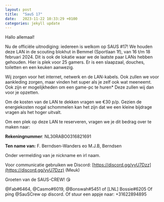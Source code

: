 ```yaml
---
layout: post
title:  "SauS 17"
date:   2023-11-22 10:33:29 +0100
categories: jekyll update
---
```

Hallo allemaal!

Nu de officiële uitnodiging: iedereen is welkom op SAUS #17! We houden deze LAN in de scouting blokhut in Bemmel (Sportlaan 1f), van 16 t/m 18 februari 2024. Dit is ook de lokatie waar we de laatste paar LANs hebben gehouden. Hier is plek voor 25 gamers. Er is een slaapzaal, douches, toiletten en een keuken aanwezig.

Wij zorgen voor het internet, netwerk en de LAN-kabels. Ook zullen we voor aankleding zorgen, maar vinden het super als je zelf ook wat meeneemt. Ook zijn er mogelijkheden om een game-pc te huren* Deze zullen wij dan voor je opzetten.

Om de kosten van de LAN te dekken vragen we €30 p/p. Gezien de energiekosten nogal schommelen kan het zijn dat we een kleine bijdrage vragen als het hoger uitvalt.

Om een plek op deze LAN te reserveren, vragen we je dit bedrag over te maken naar:

**Rekeningnummer**: NL30RABO0316821691

**Ten name van:** F. Berndsen-Wanders eo M.J.B, Berndsen

Onder vermelding van je nickname en irl naam.

Voor communicatie gebruiken we Discord: [https://discord.gg/vyU7Dzz](https://discord.gg/vyU7Dzz) (Meuk)

Groeten van de SAUS-CREW! 😘

@Fab#6464, @Casmo#6019, @Bonswah#5451 of [LNL] Bossie#6205
Of ping @SauSCrew op discord.
Of stuur een appje naar: +31622894895
